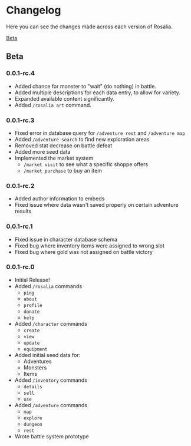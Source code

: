 # Changelog

Here you can see the changes made across each version of Rosalia.

[Beta](#beta)

## Beta

### 0.0.1-rc.4

- Added chance for monster to "wait" (do nothing) in battle.
- Added multiple descriptions for each data entry, to allow for variety.
- Expanded available content significantly.
- Added `/rosalia art` command.

### 0.0.1-rc.3

- Fixed error in database query for `/adventure rest` and `/adventure map`
- Added `/adventure search` to find new exploration areas
- Removed stat decrease on battle defeat
- Added more seed data
- Implemented the market system
  - `/market visit` to see what a specific shoppe offers
  - `/market purchase` to buy an item

### 0.0.1-rc.2

- Added author information to embeds
- Fixed issue where data wasn't saved properly on certain adventure results

### 0.0.1-rc.1

- Fixed issue in character database schema
- Fixed bug where inventory items were assigned to wrong slot
- Fixed bug where gold was not assigned on battle victory

### 0.0.1-rc.0

- Initial Release!
- Added `/rosalia` commands
  - `ping`
  - `about`
  - `profile`
  - `donate`
  - `help`
- Added `/character` commands
  - `create`
  - `view`
  - `update`
  - `equipment`
- Added initial seed data for:
  - Adventures
  - Monsters
  - Items
- Added `/inventory` commands
  - `details`
  - `sell`
  - `use`
- Added `/adventure` commands
  - `map`
  - `explore`
  - `dungeon`
  - `rest`
- Wrote battle system prototype
